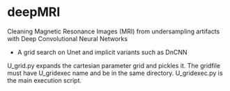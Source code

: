 # deepMRI
Cleaning Magnetic Resonance Images (MRI) from undersampling artifacts with Deep Convolutional Neural Networks
- A grid search on Unet and implicit variants such as DnCNN

U_grid.py expands the cartesian parameter grid and pickles it. The gridfile must have U_gridexec name and be in the same directory.
U_gridexec.py is the main execution script.
